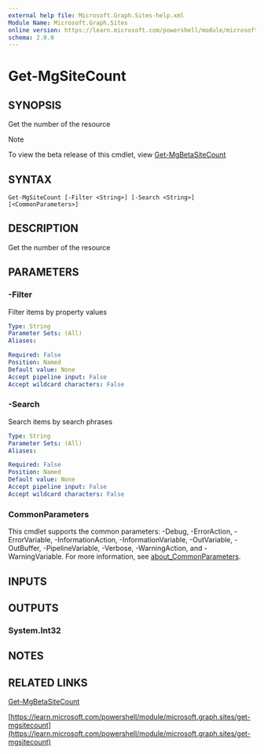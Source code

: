 ```yaml
---
external help file: Microsoft.Graph.Sites-help.xml
Module Name: Microsoft.Graph.Sites
online version: https://learn.microsoft.com/powershell/module/microsoft.graph.sites/get-mgsitecount
schema: 2.0.0
---
```


# Get-MgSiteCount

## SYNOPSIS
Get the number of the resource

> [!NOTE]
> To view the beta release of this cmdlet, view [Get-MgBetaSiteCount](/powershell/module/Microsoft.Graph.Beta.Sites/Get-MgBetaSiteCount?view=graph-powershell-beta)

## SYNTAX

```
Get-MgSiteCount [-Filter <String>] [-Search <String>] [<CommonParameters>]
```

## DESCRIPTION
Get the number of the resource

## PARAMETERS

### -Filter
Filter items by property values

```yaml
Type: String
Parameter Sets: (All)
Aliases:

Required: False
Position: Named
Default value: None
Accept pipeline input: False
Accept wildcard characters: False
```

### -Search
Search items by search phrases

```yaml
Type: String
Parameter Sets: (All)
Aliases:

Required: False
Position: Named
Default value: None
Accept pipeline input: False
Accept wildcard characters: False
```

### CommonParameters
This cmdlet supports the common parameters: -Debug, -ErrorAction, -ErrorVariable, -InformationAction, -InformationVariable, -OutVariable, -OutBuffer, -PipelineVariable, -Verbose, -WarningAction, and -WarningVariable. For more information, see [about_CommonParameters](http://go.microsoft.com/fwlink/?LinkID=113216).

## INPUTS

## OUTPUTS

### System.Int32
## NOTES

## RELATED LINKS
[Get-MgBetaSiteCount](/powershell/module/Microsoft.Graph.Beta.Sites/Get-MgBetaSiteCount?view=graph-powershell-beta)

[https://learn.microsoft.com/powershell/module/microsoft.graph.sites/get-mgsitecount](https://learn.microsoft.com/powershell/module/microsoft.graph.sites/get-mgsitecount)


